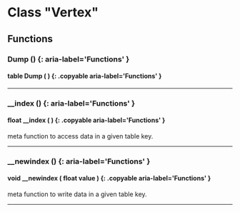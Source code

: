 # Class "Vertex"

## Functions

### Dump () {: aria-label='Functions' }
#### table Dump ( ) {: .copyable aria-label='Functions' }
___
### __index () {: aria-label='Functions' }
#### float __index ( ) {: .copyable aria-label='Functions' }
meta function to access data in a given table key.
___
### __newindex () {: aria-label='Functions' }
#### void __newindex ( float value ) {: .copyable aria-label='Functions' }
meta function to write data in a given table key.
___
